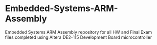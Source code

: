 # Embedded-Systems-ARM-Assembly
Embedded Systems ARM Assembly repository for all HW and Final Exam files completed using Altera DE2-115 Development Board microcontroller
